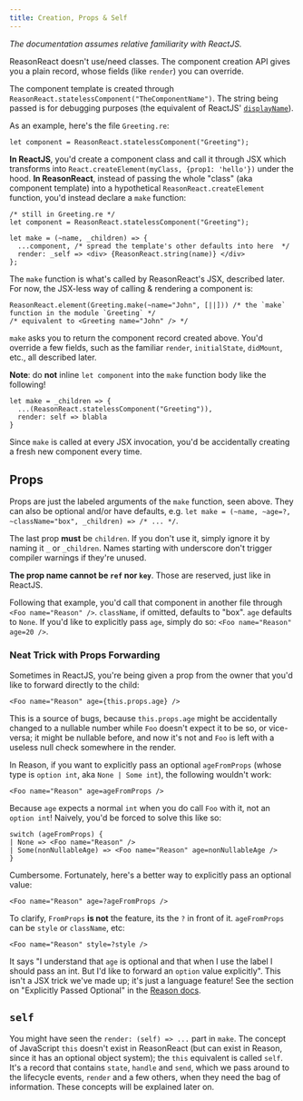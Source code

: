 ```yaml
---
title: Creation, Props & Self
---
```


_The documentation assumes relative familiarity with ReactJS._

ReasonReact doesn't use/need classes. The component creation API gives you a plain record, whose fields (like `render`) you can override.

The component template is created through `ReasonReact.statelessComponent("TheComponentName")`. The string being passed is for debugging purposes (the equivalent of ReactJS' [`displayName`](https://reactjs.org/docs/react-component.html#displayname)).

As an example, here's the file `Greeting.re`:

```reason
let component = ReasonReact.statelessComponent("Greeting");
```

**In ReactJS**, you'd create a component class and call it through JSX which transforms into `React.createElement(myClass, {prop1: 'hello'})` under the hood. **In ReasonReact**, instead of passing the whole "class" (aka component template) into a hypothetical `ReasonReact.createElement` function, you'd instead declare a `make` function:

```reason
/* still in Greeting.re */
let component = ReasonReact.statelessComponent("Greeting");

let make = (~name, _children) => {
  ...component, /* spread the template's other defaults into here  */
  render: _self => <div> {ReasonReact.string(name)} </div>
};
```

The `make` function is what's called by ReasonReact's JSX, described later. For now, the JSX-less way of calling & rendering a component is:

```reason
ReasonReact.element(Greeting.make(~name="John", [||])) /* the `make` function in the module `Greeting` */
/* equivalent to <Greeting name="John" /> */
```

`make` asks you to return the component record created above. You'd override a few fields, such as the familiar `render`, `initialState`, `didMount`, etc., all described later.

**Note**: do **not** inline `let component` into the `make` function body like the following!

```reason
let make = _children => {
  ...(ReasonReact.statelessComponent("Greeting")),
  render: self => blabla
}
```

Since `make` is called at every JSX invocation, you'd be accidentally creating a fresh new component every time.

## Props

Props are just the labeled arguments of the `make` function, seen above. They can also be optional and/or have defaults, e.g. `let make = (~name, ~age=?, ~className="box", _children) => /* ... */`.

The last prop **must** be `children`. If you don't use it, simply ignore it by naming it `_` or `_children`. Names starting with underscore don't trigger compiler warnings if they're unused.

**The prop name cannot be `ref` nor `key`**. Those are reserved, just like in ReactJS.

Following that example, you'd call that component in another file through `<Foo name="Reason" />`. `className`, if omitted, defaults to "box". `age` defaults to `None`. If you'd like to explicitly pass `age`, simply do so: `<Foo name="Reason" age=20 />`.

### Neat Trick with Props Forwarding

Sometimes in ReactJS, you're being given a prop from the owner that you'd like to forward directly to the child:

```
<Foo name="Reason" age={this.props.age} />
```

This is a source of bugs, because `this.props.age` might be accidentally changed to a nullable number while `Foo` doesn't expect it to be so, or vice-versa; it might be nullable before, and now it's not and `Foo` is left with a useless null check somewhere in the render.

In Reason, if you want to explicitly pass an optional `ageFromProps` (whose type is `option int`, aka `None | Some int`), the following wouldn't work:

```reason
<Foo name="Reason" age=ageFromProps />
```

Because `age` expects a normal `int` when you do call `Foo` with it, not an `option int`! Naively, you'd be forced to solve this like so:

```reason
switch (ageFromProps) {
| None => <Foo name="Reason" />
| Some(nonNullableAge) => <Foo name="Reason" age=nonNullableAge />
}
```

Cumbersome. Fortunately, here's a better way to explicitly pass an optional value:

```reason
<Foo name="Reason" age=?ageFromProps />
```

To clarify, `FromProps` **is not** the feature, its the `?` in front of it. `ageFromProps` can be `style` or `className`, etc:

```reason
<Foo name="Reason" style=?style />
```

It says "I understand that `age` is optional and that when I use the label I should pass an int. But I'd like to forward an `option` value explicitly". This isn't a JSX trick we've made up; it's just a language feature! See the section on "Explicitly Passed Optional" in the [Reason docs](https://reasonml.github.io/docs/en/function.html#explicitly-passed-optional).

## `self`

You might have seen the `render: (self) => ...` part in `make`. The concept of JavaScript `this` doesn't exist in ReasonReact (but can exist in Reason, since it has an optional object system); the `this` equivalent is called `self`. It's a record that contains `state`, `handle` and `send`, which we pass around to the lifecycle events, `render` and a few others, when they need the bag of information. These concepts will be explained later on.

